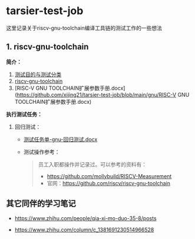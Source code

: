 # tarsier-test-job

这里记录关于riscv-gnu-toolchain编译工具链的测试工作的一些想法



## 1. riscv-gnu-toolchain

**简介：**

1. [测试目的与测试分类](https://github.com/xijing21/tarsier-test-job/blob/main/gnu/测试目的与测试分类.md)
2. [riscv-gnu-toolchain](https://github.com/xijing21/tarsier-test-job/blob/main/gnu/riscv-gnu-toolchain.svg)
3. [RISC-V GNU TOOLCHAIN扩展参数手册.docx](https://github.com/xijing21/tarsier-test-job/blob/main/gnu/RISC-V GNU TOOLCHAIN扩展参数手册.docx)



**执行测试任务：**

1. 回归测试：

   - [测试任务单-gnu-回归测试.docx](https://github.com/xijing21/tarsier-test-job/blob/main/gnu/测试任务单-gnu-回归测试.docx)

   - 测试操作参考：

     > 员工入职都操作并记录过。可以参考的资料有：
     >
     > - https://github.com/mollybuild/RISCV-Measurement
     > - 官网：https://github.com/riscv/riscv-gnu-toolchain





## 其它同伴的学习笔记

- https://www.zhihu.com/people/qia-xi-mo-duo-35-8/posts

- https://www.zhihu.com/column/c_1381691230514966528